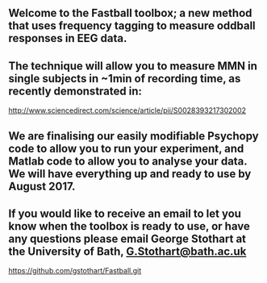 ## Welcome to the Fastball toolbox; a new method that uses frequency tagging to measure oddball responses in EEG data.

## The technique will allow you to measure MMN in single subjects in ~1min of recording time, as recently demonstrated in:

http://www.sciencedirect.com/science/article/pii/S0028393217302002 

## We are finalising our easily modifiable Psychopy code to allow you to run your experiment, and Matlab code to allow you to analyse your data. We will have everything up and ready to use by August 2017. 

## If you would like to receive an email to let you know when the toolbox is ready to use, or have any questions please email George Stothart at the University of Bath, G.Stothart@bath.ac.uk

https://github.com/gstothart/Fastball.git































